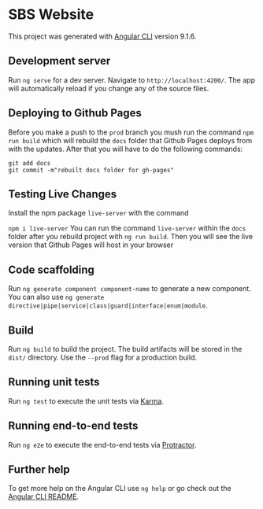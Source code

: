 # SBS Website

This project was generated with [Angular CLI](https://github.com/angular/angular-cli) version 9.1.6.

## Development server

Run `ng serve` for a dev server. Navigate to `http://localhost:4200/`. The app will automatically reload if you change any of the source files.

## Deploying to Github Pages

Before you make a push to the `prod` branch you mush run the command `npm run build` which will rebuild the `docs` folder that Github Pages deploys from with the updates. After that you will have to do the following commands:
```
git add docs
git commit -m"rebuilt docs folder for gh-pages"
```

## Testing Live Changes
Install the npm package `live-server` with the command 

```npm i live-server```
You can run the command `live-server` within the `docs` folder after you rebuild project with `ng run build`. Then you will see the live version that Github Pages will host in your browser

## Code scaffolding

Run `ng generate component component-name` to generate a new component. You can also use `ng generate directive|pipe|service|class|guard|interface|enum|module`.

## Build

Run `ng build` to build the project. The build artifacts will be stored in the `dist/` directory. Use the `--prod` flag for a production build.

## Running unit tests

Run `ng test` to execute the unit tests via [Karma](https://karma-runner.github.io).

## Running end-to-end tests

Run `ng e2e` to execute the end-to-end tests via [Protractor](http://www.protractortest.org/).

## Further help

To get more help on the Angular CLI use `ng help` or go check out the [Angular CLI README](https://github.com/angular/angular-cli/blob/master/README.md).
